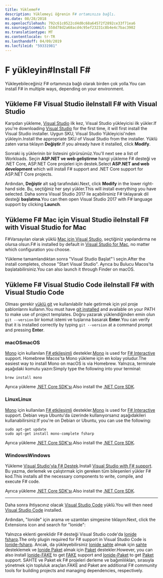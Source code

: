 ```yaml
---
title: YüklemeF#
description: Yüklemeyi öğrenin F# ortamınıza bağlı.
ms.date: 08/28/2018
ms.openlocfilehash: 792c61c0522cd4d0c68a64572f2892ce33f71ea6
ms.sourcegitcommit: 558d78d2a68acd4c95ef23231c8b4e4c7bac3902
ms.translationtype: MT
ms.contentlocale: tr-TR
ms.lasthandoff: 04/09/2019
ms.locfileid: "59331981"
---
```

# <a name="install-f"></a><span data-ttu-id="e7e3f-103">F yükleyin\#</span><span class="sxs-lookup"><span data-stu-id="e7e3f-103">Install F\#</span></span>

<span data-ttu-id="e7e3f-104">Yükleyebileceğiniz F# ortamınıza bağlı olarak birden çok yolla.</span><span class="sxs-lookup"><span data-stu-id="e7e3f-104">You can install F# in multiple ways, depending on your environment.</span></span>

## <a name="install-f-with-visual-studio"></a><span data-ttu-id="e7e3f-105">Yükleme F# Visual Studio ile</span><span class="sxs-lookup"><span data-stu-id="e7e3f-105">Install F# with Visual Studio</span></span>

<span data-ttu-id="e7e3f-106">Karşıdan yükleme, [Visual Studio](https://visualstudio.microsoft.com/vs/?utm_medium=microsoft&utm_source=docs.microsoft.com&utm_campaign=inline+link) ilk kez, Visual Studio yükleyicisi ilk yükler.</span><span class="sxs-lookup"><span data-stu-id="e7e3f-106">If you're downloading [Visual Studio](https://visualstudio.microsoft.com/vs/?utm_medium=microsoft&utm_source=docs.microsoft.com&utm_campaign=inline+link) for the first time, it will first install the Visual Studio installer.</span></span> <span data-ttu-id="e7e3f-107">Uygun SKU, Visual Studio Yükleyicisi'nden yükleyin.</span><span class="sxs-lookup"><span data-stu-id="e7e3f-107">Install the appropriate SKU of Visual Studio from the installer.</span></span> <span data-ttu-id="e7e3f-108">Yüklü zaten varsa tıklayın **Değiştir**.</span><span class="sxs-lookup"><span data-stu-id="e7e3f-108">If you already have it installed, click **Modify**.</span></span>

<span data-ttu-id="e7e3f-109">Sonraki iş yüklerinin bir listesini görürsünüz.</span><span class="sxs-lookup"><span data-stu-id="e7e3f-109">You'll next see a list of Workloads.</span></span> <span data-ttu-id="e7e3f-110">Seçin **ASP.NET ve web geliştirme** hangi yükleme F# desteği ve .NET Core, ASP.NET Core projeleri için destek.</span><span class="sxs-lookup"><span data-stu-id="e7e3f-110">Select **ASP.NET and web development** which will install F# support and .NET Core support for ASP.NET Core projects.</span></span>

<span data-ttu-id="e7e3f-111">Ardından, **Değiştir** alt sağ tarafındaki.</span><span class="sxs-lookup"><span data-stu-id="e7e3f-111">Next, click **Modify** in the lower right-hand side.</span></span>  <span data-ttu-id="e7e3f-112">Bu, seçtiğiniz her şeyi yükler.</span><span class="sxs-lookup"><span data-stu-id="e7e3f-112">This will install everything you have selected.</span></span> <span data-ttu-id="e7e3f-113">Daha sonra Visual Studio 2017 ile açabilirsiniz F# tıklayarak dil desteği **başlatma**.</span><span class="sxs-lookup"><span data-stu-id="e7e3f-113">You can then open Visual Studio 2017 with F# language support by clicking **Launch**.</span></span>

## <a name="install-f-with-visual-studio-for-mac"></a><span data-ttu-id="e7e3f-114">Yükleme F# Mac için Visual Studio ile</span><span class="sxs-lookup"><span data-stu-id="e7e3f-114">Install F# with Visual Studio for Mac</span></span>

<span data-ttu-id="e7e3f-115">F#Varsayılan olarak yüklü [Mac için Visual Studio](https://visualstudio.microsoft.com/vs/mac/?utm_medium=microsoft&utm_source=docs.microsoft.com&utm_campaign=inline+link), seçtiğiniz yapılandırma ne olursa olsun.</span><span class="sxs-lookup"><span data-stu-id="e7e3f-115">F# is installed by default in [Visual Studio for Mac](https://visualstudio.microsoft.com/vs/mac/?utm_medium=microsoft&utm_source=docs.microsoft.com&utm_campaign=inline+link), no matter which configuration you choose.</span></span>

<span data-ttu-id="e7e3f-116">Yükleme tamamlandıktan sonra "Visual Studio Başlat"'i seçin.</span><span class="sxs-lookup"><span data-stu-id="e7e3f-116">After the install completes, choose "Start Visual Studio".</span></span> <span data-ttu-id="e7e3f-117">Ayrıca bu Bulucu Macos'ta başlatabilirsiniz.</span><span class="sxs-lookup"><span data-stu-id="e7e3f-117">You can also launch it through Finder on macOS.</span></span>

## <a name="install-f-with-visual-studio-code"></a><span data-ttu-id="e7e3f-118">Yükleme F# Visual Studio Code ile</span><span class="sxs-lookup"><span data-stu-id="e7e3f-118">Install F# with Visual Studio Code</span></span>

<span data-ttu-id="e7e3f-119">Olması gerekir [yüklü git](https://git-scm.com/download) ve kullanılabilir hale getirmek için yol proje şablonlarını kullanın.</span><span class="sxs-lookup"><span data-stu-id="e7e3f-119">You must have [git installed](https://git-scm.com/download) and available on your PATH to make use of project templates.</span></span> <span data-ttu-id="e7e3f-120">Doğru yazarak yüklendiğinden emin olun `git --version` bir komut istemi ve tuşlarına basarak **Enter**.</span><span class="sxs-lookup"><span data-stu-id="e7e3f-120">You can verify that it is installed correctly by typing `git --version` at a command prompt and pressing **Enter**.</span></span>

### [<a name="macos"></a><span data-ttu-id="e7e3f-121">macOS</span><span class="sxs-lookup"><span data-stu-id="e7e3f-121">macOS</span></span>](#tab/macos)

<span data-ttu-id="e7e3f-122">[Mono](https://www.mono-project.com) için kullanılan [ F# etkileşimli](../tutorials/fsharp-interactive/index.md) destekler.</span><span class="sxs-lookup"><span data-stu-id="e7e3f-122">[Mono](https://www.mono-project.com) is used for [F# Interactive](../tutorials/fsharp-interactive/index.md) support.</span></span> <span data-ttu-id="e7e3f-123">Homebrew Macos'ta Mono yükleme için en kolay yoludur.</span><span class="sxs-lookup"><span data-stu-id="e7e3f-123">The easiest way to install Mono on macOS is via Homebrew.</span></span> <span data-ttu-id="e7e3f-124">Yalnızca, terminale aşağıdaki komutu yazın:</span><span class="sxs-lookup"><span data-stu-id="e7e3f-124">Simply type the following into your terminal:</span></span>

```console
brew install mono
```

<span data-ttu-id="e7e3f-125">Ayrıca yükleme [.NET Core SDK'sı](https://www.microsoft.com/net/download).</span><span class="sxs-lookup"><span data-stu-id="e7e3f-125">Also install the [.NET Core SDK](https://www.microsoft.com/net/download).</span></span>

### [<a name="linux"></a><span data-ttu-id="e7e3f-126">Linux</span><span class="sxs-lookup"><span data-stu-id="e7e3f-126">Linux</span></span>](#tab/linux)

<span data-ttu-id="e7e3f-127">[Mono](https://www.mono-project.com) için kullanılan [ F# etkileşimli](../tutorials/fsharp-interactive/index.md) destekler.</span><span class="sxs-lookup"><span data-stu-id="e7e3f-127">[Mono](https://www.mono-project.com) is used for [F# Interactive](../tutorials/fsharp-interactive/index.md) support.</span></span> <span data-ttu-id="e7e3f-128">Debian veya Ubuntu'da üzerinde kullanıyorsanız aşağıdakileri kullanabilirsiniz:</span><span class="sxs-lookup"><span data-stu-id="e7e3f-128">If you're on Debian or Ubuntu, you can use the following:</span></span>

```console
sudo apt-get update
sudo apt-get install mono-complete fsharp
```

<span data-ttu-id="e7e3f-129">Ayrıca yükleme [.NET Core SDK'sı](https://www.microsoft.com/net/download).</span><span class="sxs-lookup"><span data-stu-id="e7e3f-129">Also install the [.NET Core SDK](https://www.microsoft.com/net/download).</span></span>

### [<a name="windows"></a><span data-ttu-id="e7e3f-130">Windows</span><span class="sxs-lookup"><span data-stu-id="e7e3f-130">Windows</span></span>](#tab/windows)

<span data-ttu-id="e7e3f-131">Yükleme [Visual Studio'yla F# Destek](#install-f-with-visual-studio).</span><span class="sxs-lookup"><span data-stu-id="e7e3f-131">Install [Visual Studio with F# support](#install-f-with-visual-studio).</span></span> <span data-ttu-id="e7e3f-132">Bu yazma, derlemek ve çalıştırmak için gereken tüm bileşenleri yükler F# kod.</span><span class="sxs-lookup"><span data-stu-id="e7e3f-132">This installs all the necessary components to write, compile, and execute F# code.</span></span>

<span data-ttu-id="e7e3f-133">Ayrıca yükleme [.NET Core SDK'sı](https://www.microsoft.com/net/download/).</span><span class="sxs-lookup"><span data-stu-id="e7e3f-133">Also install the [.NET Core SDK](https://www.microsoft.com/net/download/).</span></span>

---

<span data-ttu-id="e7e3f-134">Daha sonra ihtiyacınız olacak [Visual Studio Code](https://code.visualstudio.com) yüklü.</span><span class="sxs-lookup"><span data-stu-id="e7e3f-134">You will then need [Visual Studio Code](https://code.visualstudio.com) installed.</span></span>

<span data-ttu-id="e7e3f-135">Ardından, "Ionide" için arama ve uzantıları simgesine tıklayın:</span><span class="sxs-lookup"><span data-stu-id="e7e3f-135">Next, click the Extensions icon and search for "Ionide":</span></span>

<span data-ttu-id="e7e3f-136">Yalnızca eklenti gereklidir F# desteği Visual Studio code'da [Ionide fsharp](https://marketplace.visualstudio.com/items?itemName=Ionide.Ionide-fsharp).</span><span class="sxs-lookup"><span data-stu-id="e7e3f-136">The only plugin required for F# support in Visual Studio Code is [Ionide-fsharp](https://marketplace.visualstudio.com/items?itemName=Ionide.Ionide-fsharp).</span></span> <span data-ttu-id="e7e3f-137">Ancak, da yükleyebilirsiniz [Ionide sahte](https://marketplace.visualstudio.com/items?itemName=Ionide.Ionide-FAKE) almak için [sahte](https://fsharp.github.io/FAKE/) desteklemek ve [Ionide Paket](https://marketplace.visualstudio.com/items?itemName=Ionide.Ionide-Paket) almak için [Paket](https://fsprojects.github.io/Paket/) destekler.</span><span class="sxs-lookup"><span data-stu-id="e7e3f-137">However, you can also install [Ionide-FAKE](https://marketplace.visualstudio.com/items?itemName=Ionide.Ionide-FAKE) to get [FAKE](https://fsharp.github.io/FAKE/) support and [Ionide-Paket](https://marketplace.visualstudio.com/items?itemName=Ionide.Ionide-Paket) to get [Paket](https://fsprojects.github.io/Paket/) support.</span></span> <span data-ttu-id="e7e3f-138">SAHTE ve Paket ek F# projeleri derleme ve bağımlılıkları, sırasıyla yönetmek için topluluk araçları.</span><span class="sxs-lookup"><span data-stu-id="e7e3f-138">FAKE and Paket are additional F# community tools for building projects and managing dependencies, respectively.</span></span>
